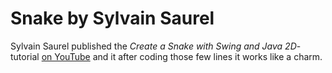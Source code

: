 # Snake by Sylvain Saurel

Sylvain Saurel published the _Create a Snake with Swing and Java 2D_-tutorial [on YouTube](https://www.youtube.com/playlist?list=PL_CeQH2n4d4GeOtFPhizfbdQ3Up0dcoUS) and it after coding those few lines it works like a charm.